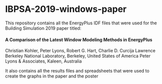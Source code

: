 # IBPSA-2019-windows-paper

This repository contains all the EnergyPlus IDF files that were used for the Building Simulation 2019 paper titled:

#### A Comparison of the Latest Window Modeling Methods in EnergyPlus
 
Christian Kohler, Peter Lyons, Robert G. Hart, Charlie D. Curcija
Lawrence Berkeley National Laboratory, Berkeley, United States of America
Peter Lyons & Associates, Kaleen, Australia

It also contains all the results files and spreadsheets that were used to create the graphs in the paper and the poster
